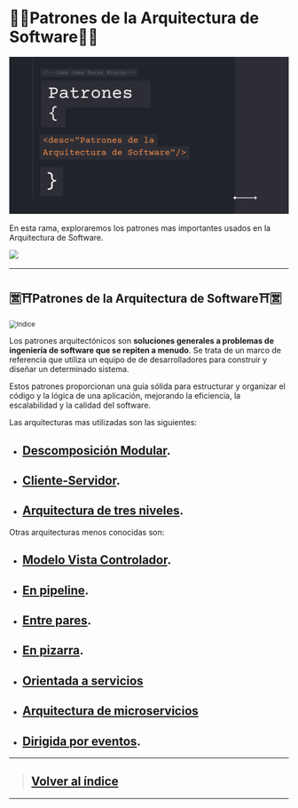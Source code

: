 # **🛂📃Patrones de  la Arquitectura de Software📃🛂**

![Portada](https://github.com/JuanJoseDuranRinconCAMPUS2/Investigacion-Arquitectura-Software/blob/Patrones-Arquitectura-Software/imgs/investigacionPatrones.png?raw=true)

En esta rama, exploraremos los patrones mas importantes usados en la Arquitectura de Software.

![](https://i.imgur.com/72GslRm.gif)

------

## 🈺⛩️Patrones de  la Arquitectura de Software⛩️🈺

<img src="https://hotmart.s3.amazonaws.com/product_pictures/f9e5c66a-f565-4b38-9896-ed8f2f32cbd4/soloLogoCursoARS.png" alt="Indice" style="zoom:83%;" />

 Los patrones arquitectónicos son **soluciones generales a problemas de ingeniería de software que se repiten a menudo**. Se trata de un marco de referencia que utiliza un equipo de de desarrolladores para construir y diseñar un determinado sistema.

 Estos patrones proporcionan una guía sólida para estructurar y organizar el código y la lógica de una aplicación, mejorando la eficiencia, la escalabilidad y la calidad del software.

Las arquitecturas mas utilizadas son las siguientes:

- ## [Descomposición Modular](https://github.com/JuanJoseDuranRinconCAMPUS2/Investigacion-Arquitectura-Software/tree/Patron-Descomposicion-Modular).
- ## [Cliente-Servidor](https://github.com/JuanJoseDuranRinconCAMPUS2/Investigacion-Arquitectura-Software/tree/Patron-Cliente-Servidor). 

- ## [Arquitectura de tres niveles](https://github.com/JuanJoseDuranRinconCAMPUS2/Investigacion-Arquitectura-Software/tree/Patron-Arquitectura-Tres-Niveles). 

Otras arquitecturas menos conocidas son:

- ## [Modelo Vista Controlador](https://github.com/JuanJoseDuranRinconCAMPUS2/Investigacion-Arquitectura-Software/tree/Patron-Modelo-Vista-Controlador).

- ## [En pipeline](https://github.com/JuanJoseDuranRinconCAMPUS2/Investigacion-Arquitectura-Software/tree/Patron-En-Pipeline).

- ## [Entre pares](https://github.com/JuanJoseDuranRinconCAMPUS2/Investigacion-Arquitectura-Software/tree/Patron-Entre-Pares).

- ## [En pizarra](https://github.com/JuanJoseDuranRinconCAMPUS2/Investigacion-Arquitectura-Software/tree/Patron-En-Pizarra).

- ## [Orientada a servicios](https://github.com/JuanJoseDuranRinconCAMPUS2/Investigacion-Arquitectura-Software/tree/Patron-Orientada-A-Servicios)

- ## [Arquitectura de microservicios](https://github.com/JuanJoseDuranRinconCAMPUS2/Investigacion-Arquitectura-Software/tree/Patron-Arquitectura-MicroServicios) 

- ## [Dirigida por eventos](https://github.com/JuanJoseDuranRinconCAMPUS2/Investigacion-Arquitectura-Software/tree/Patron-Dirigida-Por-Eventos).


------

> ## [Volver al índice](https://github.com/JuanJoseDuranRinconCAMPUS2/Investigacion-Arquitectura-Software/tree/main)

------